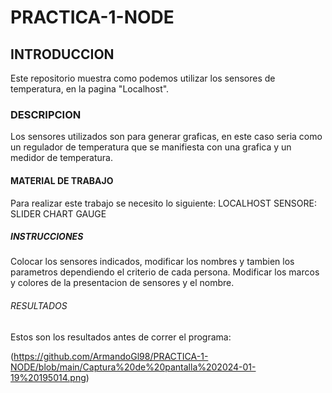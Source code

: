 # PRACTICA-1-NODE
## INTRODUCCION
Este repositorio muestra como podemos utilizar los sensores de temperatura, en la pagina "Localhost".
### DESCRIPCION 
Los sensores utilizados son para generar graficas, en este caso seria como un regulador de temperatura que se manifiesta con una grafica y un medidor de temperatura.
#### MATERIAL DE TRABAJO
Para realizar este trabajo se necesito lo siguiente:
LOCALHOST
SENSORE:
SLIDER
CHART
GAUGE
##### INSTRUCCIONES
Colocar los sensores indicados,  modificar los nombres  y tambien los parametros dependiendo el criterio de cada persona. 
Modificar los marcos y colores de la presentacion de sensores y el nombre.

###### RESULTADOS
Estos son los resultados antes de correr el programa:

(https://github.com/ArmandoGl98/PRACTICA-1-NODE/blob/main/Captura%20de%20pantalla%202024-01-19%20195014.png)
